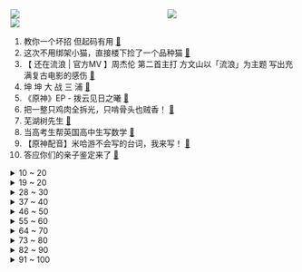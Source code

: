 <div >
	<a style="float:left;width:55%;" href = "https://github.com/anuraghazra/github-readme-stats">
	 <img src = "https://github-readme-stats.vercel.app/api?username=iuuuuuaena&theme=buefy&show_icons=true"/>
	</a>
	<a  style="float:right;width:45%" href = "https://github.com/anuraghazra/github-readme-stats">
	 <img  src="https://github-readme-stats.vercel.app/api/top-langs/?username=anuraghazra&layout=compact"/>
	</a>
	</div>

[![](https://img.shields.io/badge/jxd-@jxdgogogo.xyz-yellowgreen.svg)](https://www.jxdgogogo.xyz)<br>
1. 教你一个坏招 但起码有用 [:link:](//www.bilibili.com/video/BV1xN4y1u7Vf) <br>
2. 这次不用绑架小猫，直接楼下捡了一个品种猫 [:link:](//www.bilibili.com/video/BV11V4y1n7xY) <br>
3. 【 还在流浪 | 官方MV 】周杰伦 第二首主打 方文山以「流浪」为主题 写出充满复古电影的感伤 [:link:](//www.bilibili.com/video/BV1Da411n793) <br>
4. 坤 坤 大 战 三 浦 [:link:](//www.bilibili.com/video/BV1p94y197jR) <br>
5. 《原神》EP - 拨云见日之曦 [:link:](//www.bilibili.com/video/BV1GB4y1p7HC) <br>
6. 把一整只鸡肉全拆光，只啃骨头也贼香！ [:link:](//www.bilibili.com/video/BV1at4y1b7V7) <br>
7. 芜湖树先生 [:link:](//www.bilibili.com/video/BV11f4y1d7g6) <br>
8. 当高考生帮英国高中生写数学 [:link:](//www.bilibili.com/video/BV1j94y197Ww) <br>
9. 【原神配音】米哈游不会写的台词，我来写！ [:link:](//www.bilibili.com/video/BV1et4y1b7wq) <br>
10. 答应你们的亲子鉴定来了 [:link:](//www.bilibili.com/video/BV14r4y1E7Ux) <br>
<details>
<summary>10 ~ 20</summary>

11. 99%的学生不知道，打破信息差便超越了大部分人！请收藏好这些学生时代信息渠道 [:link:](//www.bilibili.com/video/BV1UU4y1q7NC) <br>
12. 《原神》幕间PV-「原声大碟」 [:link:](//www.bilibili.com/video/BV1PW4y1S7zC) <br>
13. 村民们该多思念她啊，才会驱车几个小时，就为了去看看扮演她的演员长得像不像她！ [:link:](//www.bilibili.com/video/BV1DZ4y1Y7vg) <br>
14. 全新射击手游《暗区突围》今日上线，同名CG全球首发！ [:link:](//www.bilibili.com/video/BV1fY4y1j7cT) <br>
15. 捡了只保护动物 [:link:](//www.bilibili.com/video/BV1394y1974U) <br>
16. “穿山甲炖鸡汤？不，这次是挑战煮螺蛳粉！” [:link:](//www.bilibili.com/video/BV1Ye4y1R7eS) <br>
17. 【特效向】最 离 大 谱 的 作 品 [:link:](//www.bilibili.com/video/BV1RU4y1q7F4) <br>
18. 你知道为什么市面上购买不到军用压缩饼干吗？ [:link:](//www.bilibili.com/video/BV1L94y197m7) <br>
19. 我 真 可 爱 [:link:](//www.bilibili.com/video/BV13W4y1S7Sx) <br>
</details>
<details>
<summary>19 ~ 20</summary>

20. 【洛天依原创曲】光与影的对白【2022官方生贺曲】 [:link:](//www.bilibili.com/video/BV1dZ4y1Y7bt) <br>
21. 我承认我很急！我急着去至冬开会！！ [:link:](//www.bilibili.com/video/BV1qf4y1d7NK) <br>
22. 如何在1000米外蹭邻居家WiFi？ [:link:](//www.bilibili.com/video/BV1Pe4y1R7zK) <br>
23. 泰国巨型皮皮虾好吃干净又卫生 [:link:](//www.bilibili.com/video/BV1fa411D7U6) <br>
24. oops，劲儿使大了 [:link:](//www.bilibili.com/video/BV1ja411n7Fz) <br>
25. 俄语配音版 幕间PV-「冬夜愚戏」A Winter Night's Lazz 原神 (РУССКАЯ ОЗВУЧКА СНЕЖНОЙ) [:link:](//www.bilibili.com/video/BV1nW4y1S7Ro) <br>
26. 《空调刺客》 [:link:](//www.bilibili.com/video/BV1Tt4y1t7TY) <br>
27. 【原神揭开】全网最清晰的万叶攻略，这个男人到底强在哪？ [:link:](//www.bilibili.com/video/BV1AG411s72g) <br>
28. 《灰色轨迹》+《大地》-beyond [:link:](//www.bilibili.com/video/BV1HW4y1S7cz) <br>
</details>
<details>
<summary>28 ~ 30</summary>

29. 说起来你可能不信，两条腿的残疾狗游泳都比我游的好！ [:link:](//www.bilibili.com/video/BV1QB4y1h7n3) <br>
30. 我在地心深处，看到了永生难忘的一幕… [:link:](//www.bilibili.com/video/BV1jr4y1E7zw) <br>
31. 韩 国 少 儿 动 画【阅片无数Ⅱ 51】 [:link:](//www.bilibili.com/video/BV1Et4y147vM) <br>
32. 列车司机一个月撞死3人，竟拿到了10年的薪水补偿《事不过三》 [:link:](//www.bilibili.com/video/BV1gr4y1E75G) <br>
33. 几百万网友，送我和奶奶上央视啦！ [:link:](//www.bilibili.com/video/BV1AY4y177dz) <br>
34. 当我和我的闺蜜约饭时 [:link:](//www.bilibili.com/video/BV1bf4y1o7RJ) <br>
35. 《第1829-1830个星星小人》爷爷的猫和狗 [:link:](//www.bilibili.com/video/BV1FB4y1v7vj) <br>
36. 钟离与富人必有一战？博士“亵渎”前代草神？愚人众冬夜愚戏pv考据鉴赏（原神文化考据19） [:link:](//www.bilibili.com/video/BV1DV4y1n7T6) <br>
37. 900年历史的小吃，竟然叫这个名字？太绝了吧！ [:link:](//www.bilibili.com/video/BV1MV4y1H7YH) <br>
</details>
<details>
<summary>37 ~ 40</summary>

38. 关于我上班第一天就想辞职这件事 [:link:](//www.bilibili.com/video/BV1aa411n7Rm) <br>
39. 【鉴定热门】男孩子的智力和父亲没有一点关系？蟑螂没了头还能活7天？ [:link:](//www.bilibili.com/video/BV1994y1X7Ya) <br>
40. “把篮球和鸡联系起来想想”出自哪里？ [:link:](//www.bilibili.com/video/BV1xa411n73L) <br>
41. 猫娘！但是快乐摇~ [:link:](//www.bilibili.com/video/BV1Me4y1R7Jg) <br>
42. 至 冬 美 学 ~ [:link:](//www.bilibili.com/video/BV1DS4y1E7yZ) <br>
43. 【原神】提瓦特篇·幕间PV-「众愚吃席」「冬夜愚戏」 [:link:](//www.bilibili.com/video/BV1mT411g7kN) <br>
44. “我也不知道什么是爱，就是那段时间和你在一起都会偷偷的笑。” [:link:](//www.bilibili.com/video/BV1rB4y1h7N1) <br>
45. 整蛊！假装在酒店里洗澡结果突然出现在女友面前…她一看猫眼人傻了！ [:link:](//www.bilibili.com/video/BV1RY4y177re) <br>
46. 泰国美食：泰印首吃碰面干净卫生啊蕾玛巨型皮皮虾来上来上 [:link:](//www.bilibili.com/video/BV13S4y1J7Va) <br>
</details>
<details>
<summary>46 ~ 50</summary>

47. 实现火龙果自由真的是太快乐了！ [:link:](//www.bilibili.com/video/BV1MG411s7Pq) <br>
48. 距2023年春节还剩下194天啦，今天带来的作品是《三姑六婆计算器》让您从此在亲戚面前不再尴尬 [:link:](//www.bilibili.com/video/BV1Mt4y147oL) <br>
49. PPT结尾你还只会用谢谢？电影片尾效果来了！ [:link:](//www.bilibili.com/video/BV1Ea411n7z5) <br>
50. 在无尽的沙漠当中没有树木！该如何生存下去【我的世界】 P4 [:link:](//www.bilibili.com/video/BV1QB4y1h73b) <br>
51. 宅 女 复 健 计 划 [:link:](//www.bilibili.com/video/BV1Xa411D7Q8) <br>
52. 暑假悄悄搞定高考3500词, 然后惊艳所有人! (附讲义下载) [:link:](//www.bilibili.com/video/BV1DS4y1E7mu) <br>
53. 我结婚啦 [:link:](//www.bilibili.com/video/BV13V4y1H7R4) <br>
54. 【时代少年团】《小炸的暑假生活》08.天马行空的配字 [:link:](//www.bilibili.com/video/BV14N4y1u7Cc) <br>
55. 猫：不准笑，好尴尬！ [:link:](//www.bilibili.com/video/BV1QZ4y1Y7Wr) <br>
</details>
<details>
<summary>55 ~ 60</summary>

56. 90后男生自学特效，现代装备秒变国风人物，燃到央视点赞！ [:link:](//www.bilibili.com/video/BV17G411s7yv) <br>
57. 山城小栗旬巡剪第三期！青岛站！！！ [:link:](//www.bilibili.com/video/BV1j94y197hQ) <br>
58. 雨林故事，建议握紧手机后食用！ [:link:](//www.bilibili.com/video/BV1D34y1n7Bw) <br>
59. 【荒野大镖客2】我的亚瑟比任何人都需救赎（第六期） [:link:](//www.bilibili.com/video/BV1aZ4y1Y7Tf) <br>
60. 送完外卖后，他突然走进了派出所… [:link:](//www.bilibili.com/video/BV1F34y1H71t) <br>
61. 最 伟 大 的 歌 姬 [:link:](//www.bilibili.com/video/BV1Xf4y1d7hA) <br>
62. 【全程高能】《最伟大的郎朗上头》？！太离谱了！ [:link:](//www.bilibili.com/video/BV1CT411g7YH) <br>
63. 我的猫丢了，流浪猫叼着我的手，带我成功找回我的猫 [:link:](//www.bilibili.com/video/BV1fS4y1E7Do) <br>
64. 梦幻联动！王冰冰、朱广权为央视新闻粉丝破千万送祝福啦！ [:link:](//www.bilibili.com/video/BV1K34y1J7GF) <br>
</details>
<details>
<summary>64 ~ 70</summary>

65. 炮 击 飞 机 ！【迫击炮快乐阴人流#8】 [:link:](//www.bilibili.com/video/BV1wr4y1E71e) <br>
66. 《小陈总之b站十万奖牌开箱》 [:link:](//www.bilibili.com/video/BV1ES4y1J7UX) <br>
67. 小方桌    厨子探店¥93 [:link:](//www.bilibili.com/video/BV15f4y1o7pT) <br>
68. 有语文课代表知道正确答案吗？ [:link:](//www.bilibili.com/video/BV1aY4y1J7wk) <br>
69. 太讽刺了！一部儿童动画，竟让老师家长颜面扫地！ [:link:](//www.bilibili.com/video/BV1ja411n7oj) <br>
70. 英国公婆的中式烧烤初体验！婆婆疯狂爱上烤茄子 [:link:](//www.bilibili.com/video/BV1jB4y1p7N3) <br>
71. 睡前锻炼5分钟，有效改善含胸驼背，1周见效 [:link:](//www.bilibili.com/video/BV1AW4y1S7Gg) <br>
72. 【明日方舟】“绿野幻梦”DV-EX平民全关卡低配攻略（含突袭）！阵容平民+低练度+语音详解的愉悦攻略！《明日方舟》|魔法Zc目录 [:link:](//www.bilibili.com/video/BV1qa411n7Xh) <br>
73. 假如我的拉链开了，你会怎么提醒我 [:link:](//www.bilibili.com/video/BV1ce4y1d7tH) <br>
</details>
<details>
<summary>73 ~ 80</summary>

74. 关于procreate 你好奇的那几件事 [:link:](//www.bilibili.com/video/BV1xg411f7hi) <br>
75. 【姜广涛X金弦】此间天下，与君共谋丨《心之月》花亦山全新推广曲 [:link:](//www.bilibili.com/video/BV1Ht4y147c3) <br>
76. 每多一个人知道这个炸鸡粉，世上就少一家炸鸡店！ [:link:](//www.bilibili.com/video/BV1oB4y1e7xr) <br>
77. 安 陵 容 重 生 之 勇 闯 娱 乐 圈 [:link:](//www.bilibili.com/video/BV1SB4y1e7BX) <br>
78. 当所有空岛被放大化100倍!!一个铁矿等于几千个铁？ 我的世界 [:link:](//www.bilibili.com/video/BV1nr4y1E7AQ) <br>
79. “一波操作征服你的三连” [:link:](//www.bilibili.com/video/BV1tN4y1u7vD) <br>
80. 非遗织造技艺夏布制作过程，（全集） [:link:](//www.bilibili.com/video/BV1ja411n79q) <br>
81. 原来动画里的枪法是真实存在的…… [:link:](//www.bilibili.com/video/BV1kf4y1d7b8) <br>
82. 跟萧敬腾老师单挑，免费听演唱会的感觉真好！ [:link:](//www.bilibili.com/video/BV1ug411f7ns) <br>
</details>
<details>
<summary>82 ~ 90</summary>

83. 搞笑科普：大妈五年不吃饭活蹦乱跳，小伙身怀绝技另有其因 [:link:](//www.bilibili.com/video/BV1tg411f7pz) <br>
84. 《 内 蒙 古 美 食 大 试 吃 》 [:link:](//www.bilibili.com/video/BV16T411J7D2) <br>
85. 【原神整活】警告：进来就会忘掉原版！ [:link:](//www.bilibili.com/video/BV1Ga411H7s9) <br>
86. （爆汁鸡翅虾滑）一道厨房小白不能错过的美食！ [:link:](//www.bilibili.com/video/BV13Y4y1779K) <br>
87. 【百代成史】华夏五千年，是历史也是现在丨《百战成诗》填翻 [:link:](//www.bilibili.com/video/BV16e4y1R7Gc) <br>
88. ⚡领 导 讲 话⚡ [:link:](//www.bilibili.com/video/BV1La41197wZ) <br>
89. 对不起了，椰子冻店…… [:link:](//www.bilibili.com/video/BV1EY4y1J7Tw) <br>
90. 手机版也能完成fo操作？ [:link:](//www.bilibili.com/video/BV18r4y1E7C8) <br>
91. 【4K60FPS】经典电影里的神级配乐！每首都无法超越！ [:link:](//www.bilibili.com/video/BV1FW4y1m7wu) <br>
</details>
<details>
<summary>91 ~ 100</summary>

92. 这骂的也太难…但又好像没骂哎 [:link:](//www.bilibili.com/video/BV1xT411J7co) <br>
93. 男生心动和女生心动的区别 [:link:](//www.bilibili.com/video/BV18W4y1S7Ur) <br>
94. 边城 [:link:](//www.bilibili.com/video/BV1FB4y1v7ju) <br>
95. 你们愚人众长那么好看干什么，我真的没钱啦 [:link:](//www.bilibili.com/video/BV1cN4y1u7Vs) <br>
96. 强哥：我做错了什么？ [:link:](//www.bilibili.com/video/BV1mV4y1E7CT) <br>
97. 手绘226张！哇酷哇酷 [:link:](//www.bilibili.com/video/BV18a411n7AY) <br>
98. 【许嵩】X【天谕手游】盟友主题曲《天知道》 [:link:](//www.bilibili.com/video/BV1Wr4y1E7wR) <br>
99. 环华骑行一年九个月啦，喀什休息七天组装新单车，明天出发踏上新的旅程 [:link:](//www.bilibili.com/video/BV1Hg411f7Rf) <br>
100. 我爸的收藏，来自三十年前的骗局 [:link:](//www.bilibili.com/video/BV11B4y1e7Zp) <br>
</details>
